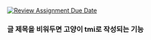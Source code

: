 [![Review Assignment Due Date](https://classroom.github.com/assets/deadline-readme-button-22041afd0340ce965d47ae6ef1cefeee28c7c493a6346c4f15d667ab976d596c.svg)](https://classroom.github.com/a/gZq6QRLR)

### 글 제목을 비워두면 고양이 tmi로 작성되는 기능